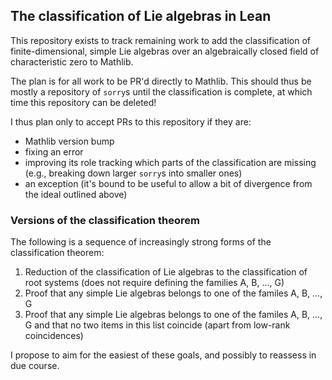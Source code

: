 ## The classification of Lie algebras in Lean

This repository exists to track remaining work to add the classification of finite-dimensional, simple Lie algebras over an algebraically closed field of characteristic zero to Mathlib.

The plan is for all work to be PR'd directly to Mathlib. This should thus be mostly a repository of `sorry`s until the classification is complete, at which time this repository can be deleted!

I thus plan only to accept PRs to this repository if they are:
 - Mathlib version bump
 - fixing an error
 - improving its role tracking which parts of the classification are missing (e.g., breaking down larger `sorry`s into smaller ones)
 - an exception (it's bound to be useful to allow a bit of divergence from the ideal outlined above)

### Versions of the classification theorem

The following is a sequence of increasingly strong forms of the classification theorem:
 1. Reduction of the classification of Lie algebras to the classification of root systems (does not require defining the families A, B, ..., G)
 1. Proof that any simple Lie algebras belongs to one of the familes A, B, ..., G
 1. Proof that any simple Lie algebras belongs to one of the familes A, B, ..., G and that no two items in this list coincide (apart from low-rank coincidences)

I propose to aim for the easiest of these goals, and possibly to reassess in due course.

